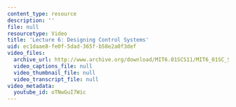 ```yaml
---
content_type: resource
description: ''
file: null
resourcetype: Video
title: 'Lecture 6: Designing Control Systems'
uid: ec1daae8-fe0f-5dad-365f-b58e2a0f3def
video_files:
  archive_url: http://www.archive.org/download/MIT6.01SCS11/MIT6_01SC_S11_lec06_300k.mp4
  video_captions_file: null
  video_thumbnail_file: null
  video_transcript_file: null
video_metadata:
  youtube_id: oTNwGuI7Wic
---
```

